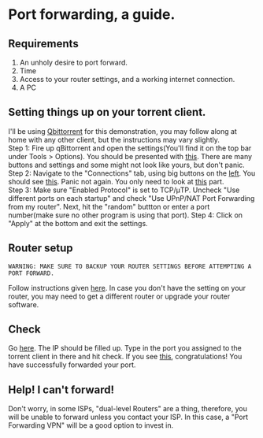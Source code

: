 # Port forwarding, a guide.

## Requirements

1. An unholy desire to port forward.<br>
2. Time<br>
3. Access to your router settings, and a working internet connection.<br>
4. A PC<br>

## Setting things up on your torrent client.

I'll be using [Qbittorrent](https://www.qbittorrent.org/) for this demonstration, you may follow along at home with any other client, but the instructions may vary slightly.
<br>
Step 1: Fire up qBittorrent and open the settings(You'll find it on the top bar under Tools > Options). You should be presented with [this](https://nyaa.nothing-to-see-he.re/5DjxRu.png). There are many buttons and settings and some might not look like yours, but don't panic.
<br>
Step 2: Navigate to the "Connections" tab, using big buttons on the [left](https://i.imgur.com/6336zjQ.png). You should see [this](https://i.imgur.com/i4R2Yqy.png). Panic not again. You only need to look at [this](https://i.imgur.com/w7Gxbu6.png) part.
<br>
Step 3: Make sure "Enabled Protocol" is set to TCP/μTP. Uncheck "Use different ports on each startup" and check "Use UPnP/NAT Port Forwarding from my router". Next, hit the "random" buttton or enter a port number(make sure no other program is using that port).
Step 4: Click on "Apply" at the bottom and exit the settings.

## Router setup

`WARNING: MAKE SURE TO BACKUP YOUR ROUTER SETTINGS BEFORE ATTEMPTING A PORT FORWARD.`

Follow instructions given [here](http://portforward.com/). In case you don't have the setting on your router, you may need to get a different router or upgrade your router software.

## Check

Go [here](http://www.canyouseeme.org/). The IP should be filled up. Type in the port you assigned to the torrent client in there and hit check. If you see [this](https://i.imgur.com/6GQf4wh.jpg), congratulations! You have successfully forwarded your port.

## Help! I can't forward!
Don't worry, in some ISPs, "dual-level Routers" are a thing, therefore, you will be unable to forward unless you contact your ISP. In this case, a "Port Forwarding VPN" will be a good option to invest in.
